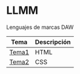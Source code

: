 # LLMM

Lenguajes de marcas DAW

Tema  | Descripción
-----------|--------------
 [Tema1](/Tema1/README.md)         | HTML
 [Tema2](/Tema2/README.md)         | CSS 
